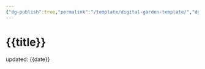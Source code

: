 ```yaml
---
{"dg-publish":true,"permalink":"/template/digital-garden-template/","dgHomeLink":true,"dgPassFrontmatter":false}
---
```



# {{title}}
updated: {{date}}